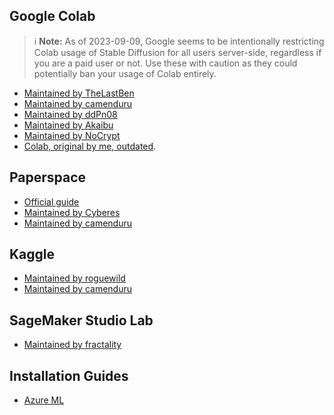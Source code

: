 ## Google Colab

> ℹ️ **Note:**
> As of 2023-09-09, Google seems to be intentionally restricting Colab usage of Stable Diffusion for all users server-side, regardless if you are a paid user or not. Use these with caution as they could potentially ban your usage of Colab entirely.

   - [Maintained by TheLastBen](https://colab.research.google.com/github/TheLastBen/fast-stable-diffusion/blob/main/fast_stable_diffusion_AUTOMATIC1111.ipynb)
   - [Maintained by camenduru](https://github.com/camenduru/stable-diffusion-webui-colab)
   - [Maintained by ddPn08](https://github.com/ddPn08/automatic1111-colab)
   - [Maintained by Akaibu](https://colab.research.google.com/drive/1kw3egmSn-KgWsikYvOMjJkVDsPLjEMzl)
   - [Maintained by NoCrypt](https://colab.research.google.com/drive/1wEa-tS10h4LlDykd87TF5zzpXIIQoCmq)
   - [Colab, original by me, outdated](https://colab.research.google.com/drive/1Iy-xW9t1-OQWhb0hNxueGij8phCyluOh).


## Paperspace
   - [Official guide](https://blog.paperspace.com/stable-diffusion-webui-deployment/)
   - [Maintained by Cyberes](https://github.com/Engineer-of-Stuff/stable-diffusion-paperspace)
   - [Maintained by camenduru](https://github.com/camenduru/stable-diffusion-webui-paperspace)

## Kaggle
   - [Maintained by roguewild](https://www.kaggle.com/code/roguewild/automatic1111-s-stable-diffusion-webui)
   - [Maintained by camenduru](https://www.kaggle.com/code/camenduru/stable-diffusion-webui-kaggle)

## SageMaker Studio Lab
   - [Maintained by fractality](https://github.com/Miraculix200/StableDiffusionUI_SageMakerSL/blob/main/StableDiffusionUI_SageMakerSL.ipynb)

## Installation Guides
   - [Azure ML](https://vladiliescu.net/stable-diffusion-web-ui-on-azure-ml/)
